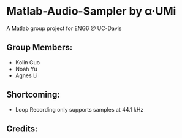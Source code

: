 # Matlab-Audio-Sampler by α·UMi
A Matlab group project for ENG6 @ UC-Davis

## Group Members: 
  * Kolin Guo  
  * Noah Yu  
  * Agnes Li  

## Shortcoming:
  * Loop Recording only supports samples at 44.1 kHz

## Credits:
